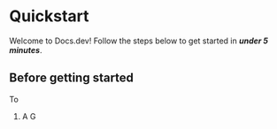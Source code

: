 # Quickstart

Welcome to Docs.dev! Follow the steps below to get started in ***under 5 minutes***.

## Before getting started

To

1. A G
